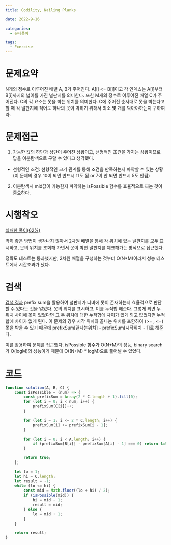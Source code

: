 ```yaml
---
title: Codility, Nailing Planks

date: 2022-9-16

categories:
  - 문제풀이

tags:
  - Exercise
---
```


# 문제요약

N개의 정수로 이루어진 배열 A, B가 주어진다. A\[i\] <= B\[i\]이고 각 인덱스는 A\[i\]부터 B\[i\]까지의 넓이를 가진 널판지를 의미한다. 또한 M개의 정수로 이루어진 배열 C가 주어진다. C의 각 요소는 못을 박는 위치를 의미한다. C에 주어진 순서대로 못을 박는다고 할 때 각 널판지에 적어도 하나의 못이 박히기 위해서 최소 몇 개를 박아야하는지 구하여라.

# 문제접근

1. 가능한 값의 하단과 상단이 주어진 상황이고, 선형적인 조건을 가지는 상황이므로 답을 이분탐색으로 구할 수 있다고 생각했다.

- 선형적인 조건: 선형적인 크기 관계를 통해 조건을 만족하는지 파악할 수 있는 상황(이 문제의 경우 10이 되면 반드시 11도 됨 or 7이 안 되면 반드시 5도 안됨)

2. 이분탐색시 mid값이 가능한지 파악하는 isPossible 함수를 효율적으로 짜는 것이 중요하다.

# 시행착오

[실패한 풀이(62%)](https://app.codility.com/demo/results/trainingEEA2BC-4HJ/)

딱히 좋은 방법이 생각나지 않아서 2차원 배열을 통해 각 위치에 있는 널판지를 모두 표시하고, 못의 위치를 조회해 가면서 못이 박힌 널판지를 체크해가는 방식으로 접근했다.

정확도 테스트는 통과했지만, 2차원 배열을 구성하는 것부터 O(N\*M)이라서 성능 테스트에서 시간초과가 났다.

# 검색

[검색 결과](https://codility-lessons.blogspot.com/2015/03/lesson-11-nailingplanks-nailing-planks.html) prefix sum을 활용하여 널판지가 너비에 못이 존재하는지 효율적으로 판단할 수 있다는 것을 알았다. 못의 위치를 표시하고, 이를 누적합 해준다. 그렇게 되면 두 위치 사이에 못이 있었다면 그 두 위치에 대한 누적합에 차이가 있게 되고 없었다면 누적합에 차이가 없게 된다. 이 문제의 경우 시작 위치와 끝나는 위치를 포함하여 (>= , <=) 못을 박을 수 있기 때문에 prefixSum\[끝나는위치\] - prefixSum\[시작위치 - 1\]로 해준다.

이를 활용하여 문제를 접근했다. isPossible 함수가 O(N+M)의 성능, binary search가 O(logM)의 성능이기 때문에 O((N+M) \* logM)으로 풀어낼 수 있었다.

# [코드](https://app.codility.com/demo/results/trainingQVCW2C-FZZ/)

```javascript
function solution(A, B, C) {
	const isPossible = (num) => {
		const prefixSum = Array(2 * C.length + 1).fill(0);
		for (let i = 0; i < num; i++) {
			prefixSum[C[i]]++;
		}

		for (let i = 1; i <= 2 * C.length; i++) {
			prefixSum[i] += prefixSum[i - 1];
		}

		for (let i = 0; i < A.length; i++) {
			if (prefixSum[B[i]] - prefixSum[A[i] - 1] === 0) return false;
		}

		return true;
	};

	let lo = 1;
	let hi = C.length;
	let result = -1;
	while (lo <= hi) {
		const mid = Math.floor((lo + hi) / 2);
		if (isPossible(mid)) {
			hi = mid - 1;
			result = mid;
		} else {
			lo = mid + 1;
		}
	}

	return result;
}
```
